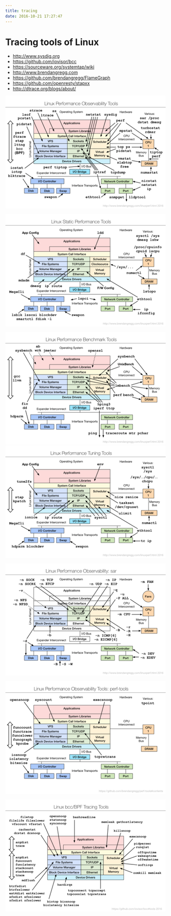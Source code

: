 ```yaml
---
title: tracing
date: 2016-10-21 17:27:47
---
```


# Tracing tools of Linux

- http://www.sysdig.org
- https://github.com/iovisor/bcc
- https://sourceware.org/systemtap/wiki
- http://www.brendangregg.com
- https://github.com/brendangregg/FlameGraph
- https://github.com/openresty/stapxx
- http://dtrace.org/blogs/about/

![](/images/14770421314697.png)

![](/images/14770421384424.png)

![](/images/14770421460365.png)
![](/images/14770421514060.png)

![](/images/14770421583345.png)

![](/images/14770421636595.png)

![](/images/14770421697329.png)

